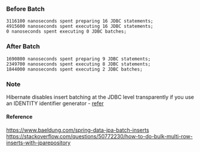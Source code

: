 ### Before Batch

    3116100 nanoseconds spent preparing 16 JDBC statements;
    4915600 nanoseconds spent executing 16 JDBC statements;
    0 nanoseconds spent executing 0 JDBC batches;

### After Batch

    1690800 nanoseconds spent preparing 9 JDBC statements;
    2349700 nanoseconds spent executing 8 JDBC statements;
    1844000 nanoseconds spent executing 2 JDBC batches;

### Note
Hibernate disables insert batching at the JDBC level transparently if you use an IDENTITY identifier generator - [refer](https://docs.jboss.org/hibernate/orm/4.3/manual/en-US/html/ch15.html)

#### Reference
https://www.baeldung.com/spring-data-jpa-batch-inserts
https://stackoverflow.com/questions/50772230/how-to-do-bulk-multi-row-inserts-with-jparepository